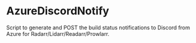 # AzureDiscordNotify

Script to generate and POST the build status notifications to Discord from Azure for Radarr/Lidarr/Readarr/Prowlarr.
